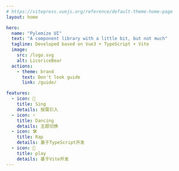 ```yaml
---
# https://vitepress.vuejs.org/reference/default-theme-home-page
layout: home

hero:
  name: "Pylemize UI"  
  text: "A component library with a little bit, but not much"
  tagline: Developed based on Vue3 + TypeScript + Vite
  image:
    src: /logo.svg
    alt: LicoriceBear
  actions:
    - theme: brand
      text: Don't look guide
      link: /guide/

features:
  - icon: 🎵
    title: Sing
    details: 按需引入
  - icon: ⚡️
    title: Dancing
    details: 主题切换
  - icon: 🛠️
    title: Rap
    details: 基于TypeScript开发
  - icon: 🏀
    title: play
    details: 基于Vite开发
---
```

